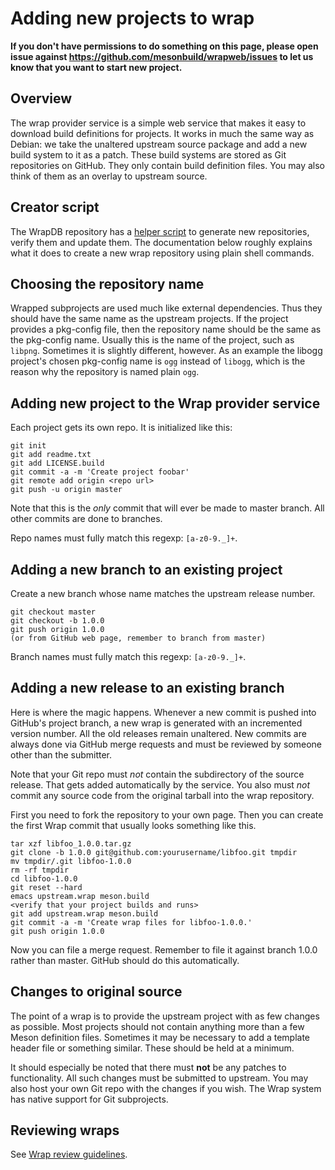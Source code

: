 # Adding new projects to wrap

**If you don't have permissions to do something on this page, please
  open issue against https://github.com/mesonbuild/wrapweb/issues to
  let us know that you want to start new project.**

## Overview

The wrap provider service is a simple web service that makes it easy
to download build definitions for projects. It works in much the same
way as Debian: we take the unaltered upstream source package and add a
new build system to it as a patch. These build systems are stored as
Git repositories on GitHub. They only contain build definition
files. You may also think of them as an overlay to upstream source.

## Creator script

The WrapDB repository has a [helper
script](https://github.com/mesonbuild/wrapweb/blob/master/mesonwrap.py)
to generate new repositories, verify them and update them. The documentation below roughly explains
what it does to create a new wrap repository using plain shell commands.

## Choosing the repository name

Wrapped subprojects are used much like external dependencies. Thus
they should have the same name as the upstream projects. If the
project provides a pkg-config file, then the repository name should be
the same as the pkg-config name. Usually this is the name of the
project, such as `libpng`. Sometimes it is slightly different,
however. As an example the libogg project's chosen pkg-config name is
`ogg` instead of `libogg`, which is the reason why the repository is
named plain `ogg`.

## Adding new project to the Wrap provider service

Each project gets its own repo. It is initialized like this:

    git init
    git add readme.txt
    git add LICENSE.build
    git commit -a -m 'Create project foobar'
    git remote add origin <repo url>
    git push -u origin master

Note that this is the *only* commit that will ever be made to master branch. All other commits are done to branches.

Repo names must fully match this regexp: `[a-z0-9._]+`.

## Adding a new branch to an existing project

Create a new branch whose name matches the upstream release number.

    git checkout master
    git checkout -b 1.0.0
    git push origin 1.0.0
    (or from GitHub web page, remember to branch from master)

Branch names must fully match this regexp: `[a-z0-9._]+`.

## Adding a new release to an existing branch

Here is where the magic happens. Whenever a new commit is pushed into GitHub's project branch, a new wrap is generated with an incremented version number. All the old releases remain unaltered. New commits are always done via GitHub merge requests and must be reviewed by someone other than the submitter.

Note that your Git repo must *not* contain the subdirectory of the source release. That gets added automatically by the service. You also must *not* commit any source code from the original tarball into the wrap repository.

First you need to fork the repository to your own page. Then you can create the first Wrap commit that usually looks something like this.

    tar xzf libfoo_1.0.0.tar.gz
    git clone -b 1.0.0 git@github.com:yourusername/libfoo.git tmpdir
    mv tmpdir/.git libfoo-1.0.0
    rm -rf tmpdir
    cd libfoo-1.0.0
    git reset --hard
    emacs upstream.wrap meson.build
    <verify that your project builds and runs>
    git add upstream.wrap meson.build
    git commit -a -m 'Create wrap files for libfoo-1.0.0.'
    git push origin 1.0.0

Now you can file a merge request. Remember to file it against branch
1.0.0 rather than master. GitHub should do this automatically.

## Changes to original source

The point of a wrap is to provide the upstream project with as few
changes as possible. Most projects should not contain anything more
than a few Meson definition files. Sometimes it may be necessary to
add a template header file or something similar. These should be held
at a minimum.

It should especially be noted that there must **not** be any patches
to functionality. All such changes must be submitted to upstream. You
may also host your own Git repo with the changes if you wish. The Wrap
system has native support for Git subprojects.

## Reviewing wraps

See [Wrap review guidelines](Wrap-review-guidelines.md).
